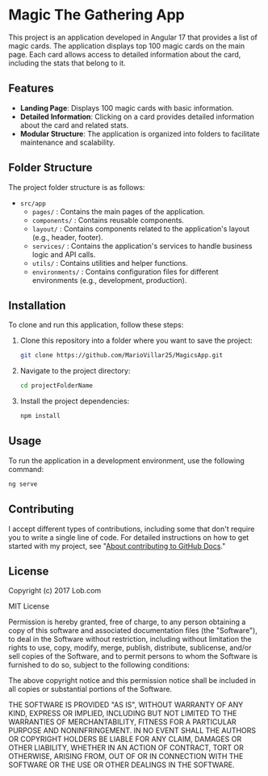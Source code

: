 # Magic The Gathering App

This project is an application developed in Angular 17 that provides a list of magic cards. The application displays top 100 magic cards on the main page. Each card allows access to detailed information about the card, including the stats that belong to it.

## Features

- **Landing Page**: Displays 100 magic cards with basic information.
- **Detailed Information**: Clicking on a card provides detailed information about the card and related stats.
- **Modular Structure**: The application is organized into folders to facilitate maintenance and scalability.

## Folder Structure

The project folder structure is as follows:

- `src/app`
  - `pages/` : Contains the main pages of the application.
  - `components/` : Contains reusable components.
  - `layout/` : Contains components related to the application's layout (e.g., header, footer).
  - `services/` : Contains the application's services to handle business logic and API calls.
  - `utils/` : Contains utilities and helper functions.
  - `environments/` : Contains configuration files for different environments (e.g., development, production).

## Installation

To clone and run this application, follow these steps:

1. Clone this repository into a folder where you want to save the project:
    ```bash
    git clone https://github.com/MarioVillar25/MagicsApp.git
    ```

2. Navigate to the project directory:
    ```bash
    cd projectFolderName
    ```

3. Install the project dependencies:
    ```bash
    npm install
    ```

## Usage

To run the application in a development environment, use the following command:
```bash
ng serve
```

## Contributing

I accept different types of contributions, including some that don't require you to write a single line of code. For detailed instructions on how to get started with my project, see "[About contributing to GitHub Docs](https://docs.github.com/en/contributing/collaborating-on-github-docs/about-contributing-to-github-docs)."


## License

Copyright (c) 2017 Lob.com

MIT License

Permission is hereby granted, free of charge, to any person obtaining
a copy of this software and associated documentation files (the
"Software"), to deal in the Software without restriction, including
without limitation the rights to use, copy, modify, merge, publish,
distribute, sublicense, and/or sell copies of the Software, and to
permit persons to whom the Software is furnished to do so, subject to
the following conditions:

The above copyright notice and this permission notice shall be
included in all copies or substantial portions of the Software.

THE SOFTWARE IS PROVIDED "AS IS", WITHOUT WARRANTY OF ANY KIND,
EXPRESS OR IMPLIED, INCLUDING BUT NOT LIMITED TO THE WARRANTIES OF
MERCHANTABILITY, FITNESS FOR A PARTICULAR PURPOSE AND
NONINFRINGEMENT. IN NO EVENT SHALL THE AUTHORS OR COPYRIGHT HOLDERS BE
LIABLE FOR ANY CLAIM, DAMAGES OR OTHER LIABILITY, WHETHER IN AN ACTION
OF CONTRACT, TORT OR OTHERWISE, ARISING FROM, OUT OF OR IN CONNECTION
WITH THE SOFTWARE OR THE USE OR OTHER DEALINGS IN THE SOFTWARE.


